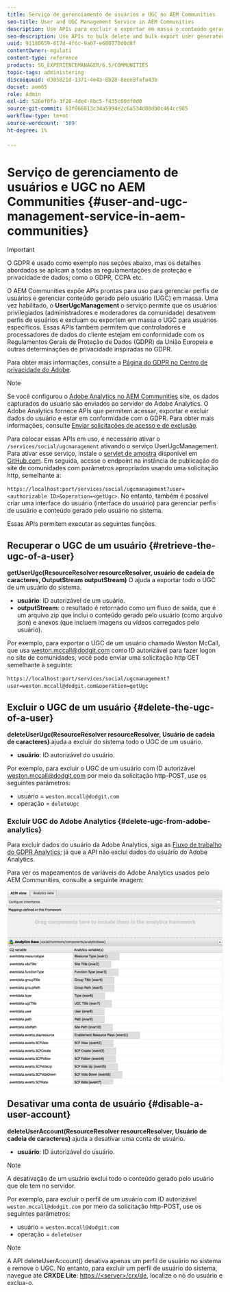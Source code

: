 ```yaml
---
title: Serviço de gerenciamento de usuários e UGC no AEM Communities
seo-title: User and UGC Management Service in AEM Communities
description: Use APIs para excluir e exportar em massa o conteúdo gerado pelo usuário e desabilitar a conta do usuário.
seo-description: Use APIs to bulk delete and bulk export user generated content, and disable user account.
uuid: 91180659-617d-4f6c-9a07-e680770d0d8f
contentOwner: mgulati
content-type: reference
products: SG_EXPERIENCEMANAGER/6.5/COMMUNITIES
topic-tags: administering
discoiquuid: d305821d-1371-4e4a-8b28-8eee8fafa43b
docset: aem65
role: Admin
exl-id: 526ef0fa-3f20-4de4-8bc5-f435c60df0d0
source-git-commit: 63f066013c34a5994e2c6a534d88db0c464cc905
workflow-type: tm+mt
source-wordcount: '589'
ht-degree: 1%

---
```


# Serviço de gerenciamento de usuários e UGC no AEM Communities {#user-and-ugc-management-service-in-aem-communities}

>[!IMPORTANT]
>
>O GDPR é usado como exemplo nas seções abaixo, mas os detalhes abordados se aplicam a todas as regulamentações de proteção e privacidade de dados; como o GDPR, CCPA etc.

O AEM Communities expõe APIs prontas para uso para gerenciar perfis de usuários e gerenciar conteúdo gerado pelo usuário (UGC) em massa. Uma vez habilitado, o **UserUgcManagement** o serviço permite que os usuários privilegiados (administradores e moderadores da comunidade) desativem perfis de usuários e excluam ou exportem em massa o UGC para usuários específicos. Essas APIs também permitem que controladores e processadores de dados do cliente estejam em conformidade com os Regulamentos Gerais de Proteção de Dados (GDPR) da União Europeia e outras determinações de privacidade inspiradas no GDPR.

Para obter mais informações, consulte a [Página do GDPR no Centro de privacidade do Adobe](https://www.adobe.com/privacy/general-data-protection-regulation.html).

>[!NOTE]
>
>Se você configurou o [Adobe Analytics no AEM Communities](/help/communities/analytics.md) site, os dados capturados do usuário são enviados ao servidor do Adobe Analytics. O Adobe Analytics fornece APIs que permitem acessar, exportar e excluir dados do usuário e estar em conformidade com o GDPR. Para obter mais informações, consulte [Enviar solicitações de acesso e de exclusão](https://experienceleague.adobe.com/docs/analytics/admin/data-governance/gdpr-submit-access-delete.html).

Para colocar essas APIs em uso, é necessário ativar o `/services/social/ugcmanagement` ativando o serviço UserUgcManagement. Para ativar esse serviço, instale o [servlet de amostra](https://github.com/Adobe-Marketing-Cloud/aem-communities-ugc-migration/tree/main/bundles/communities-ugc-management-servlet) disponível em [GitHub.com](https://github.com/Adobe-Marketing-Cloud/aem-communities-ugc-migration/tree/main/bundles/communities-ugc-management-servlet). Em seguida, acesse o endpoint na instância de publicação do site de comunidades com parâmetros apropriados usando uma solicitação http, semelhante a:

`https://localhost:port/services/social/ugcmanagement?user=<authorizable ID>&operation=<getUgc>`. No entanto, também é possível criar uma interface do usuário (interface do usuário) para gerenciar perfis de usuário e conteúdo gerado pelo usuário no sistema.

Essas APIs permitem executar as seguintes funções.

## Recuperar o UGC de um usuário {#retrieve-the-ugc-of-a-user}

**getUserUgc(ResourceResolver resourceResolver, usuário de cadeia de caracteres, OutputStream outputStream)** O ajuda a exportar todo o UGC de um usuário do sistema.

* **usuário**: ID autorizável de um usuário.
* **outputStream**: o resultado é retornado como um fluxo de saída, que é um arquivo zip que inclui o conteúdo gerado pelo usuário (como arquivo json) e anexos (que incluem imagens ou vídeos carregados pelo usuário).

Por exemplo, para exportar o UGC de um usuário chamado Weston McCall, que usa weston.mccall@dodgit.com como ID autorizável para fazer logon no site de comunidades, você pode enviar uma solicitação http GET semelhante à seguinte:

`https://localhost:port/services/social/ugcmanagement?user=weston.mccall@dodgit.com&operation=getUgc`

## Excluir o UGC de um usuário {#delete-the-ugc-of-a-user}

**deleteUserUgc(ResourceResolver resourceResolver, Usuário de cadeia de caracteres)** ajuda a excluir do sistema todo o UGC de um usuário.

* **usuário**: ID autorizável do usuário.

Por exemplo, para excluir o UGC de um usuário com ID autorizável weston.mccall@dodgit.com por meio da solicitação http-POST, use os seguintes parâmetros:

* usuário = `weston.mccall@dodgit.com`
* operação = `deleteUgc`

### Excluir UGC do Adobe Analytics {#delete-ugc-from-adobe-analytics}

Para excluir dados do usuário da Adobe Analytics, siga as [Fluxo de trabalho do GDPR Analytics](https://experienceleague.adobe.com/docs/analytics/admin/data-governance/an-gdpr-workflow.html?lang=pt-BR); já que a API não exclui dados do usuário do Adobe Analytics.

Para ver os mapeamentos de variáveis do Adobe Analytics usados pelo AEM Communities, consulte a seguinte imagem:

![Mapeamento de variáveis de comunidades AEM para o Adobe Analytics](assets/analytics-communities-mapping.png)

## Desativar uma conta de usuário {#disable-a-user-account}

**deleteUserAccount(ResourceResolver resourceResolver, Usuário de cadeia de caracteres)** ajuda a desativar uma conta de usuário.

* **usuário**: ID autorizável do usuário.

>[!NOTE]
>
>A desativação de um usuário exclui todo o conteúdo gerado pelo usuário que ele tem no servidor.

Por exemplo, para excluir o perfil de um usuário com ID autorizável `weston.mccall@dodgit.com` por meio da solicitação http-POST, use os seguintes parâmetros:

* usuário = `weston.mccall@dodgit.com`
* operação = `deleteUser`

>[!NOTE]
>
>A API deleteUserAccount() desativa apenas um perfil de usuário no sistema e remove o UGC. No entanto, para excluir um perfil de usuário do sistema, navegue até **CRXDE Lite**: [https://&lt;server>/crx/de](https://localhost:4502/crx/de), localize o nó do usuário e exclua-o.
